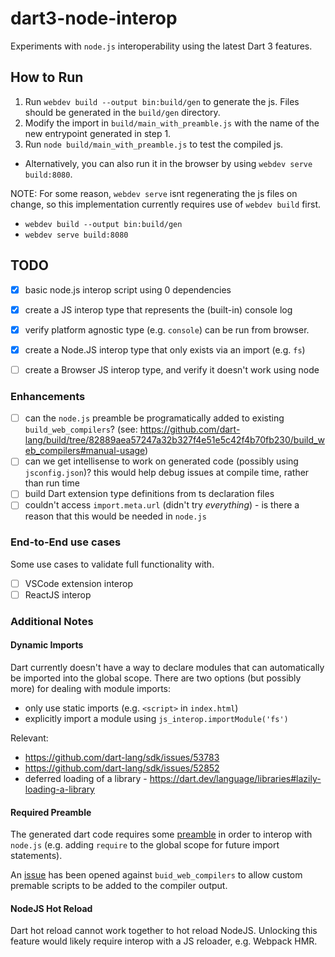 # dart3-node-interop

Experiments with `node.js` interoperability using the latest Dart 3 features.

## How to Run

1. Run `webdev build --output bin:build/gen` to generate the js. Files should be generated in the `build/gen` directory.
2. Modify the import in `build/main_with_preamble.js` with the name of the new entrypoint generated in step 1.
3. Run `node build/main_with_preamble.js` to test the compiled js. 

  - Alternatively, you can also run it in the browser by using `webdev serve build:8080`.

NOTE: For some reason, `webdev serve` isnt regenerating the js files on change, so this implementation currently requires use of `webdev build` first.

- `webdev build --output bin:build/gen`
- `webdev serve build:8080`

## TODO

- [x] basic node.js interop script using 0 dependencies
- [x] create a JS interop type that represents the (built-in) console log
- [x] verify platform agnostic type (e.g. `console`) can be run from browser.
- [x] create a Node.JS interop type that only exists via an import (e.g. `fs`)
- [ ] create a Browser JS interop type, and verify it doesn't work using node


### Enhancements

- [ ] can the `node.js` preamble be programatically added to existing `build_web_compilers`? (see: https://github.com/dart-lang/build/tree/82889aea57247a32b327f4e51e5c42f4b70fb230/build_web_compilers#manual-usage)
- [ ] can we get intellisense to work on generated code (possibly using `jsconfig.json`)? this would help debug issues at compile time, rather than run time
- [ ] build Dart extension type definitions from ts declaration files
- [ ] couldn't access `import.meta.url` (didn't try _everything_) - is there a reason that this would be needed in `node.js`

### End-to-End use cases

Some use cases to validate full functionality with.

- [ ] VSCode extension interop
- [ ] ReactJS interop

### Additional Notes

#### Dynamic Imports

Dart currently doesn't have a way to declare modules that can automatically be imported into the global scope. There are two options (but possibly more) for dealing with module imports:

- only use static imports (e.g. `<script>` in `index.html`)
- explicitly import a module using `js_interop.importModule('fs')`

Relevant:

- https://github.com/dart-lang/sdk/issues/53783
- https://github.com/dart-lang/sdk/issues/52852
- deferred loading of a library - https://dart.dev/language/libraries#lazily-loading-a-library

#### Required Preamble

The generated dart code requires some [preamble](./build/node_preamble.js) in order to interop with `node.js` (e.g. adding `require` to the global scope for future import statements). 

An [issue](https://github.com/dart-lang/build/issues/3652) has been opened against `buid_web_compilers` to allow custom premable scripts to be added to the compiler output.

#### NodeJS Hot Reload

Dart hot reload cannot work together to hot reload NodeJS. Unlocking this feature would likely require interop with a JS reloader, e.g. Webpack HMR.
